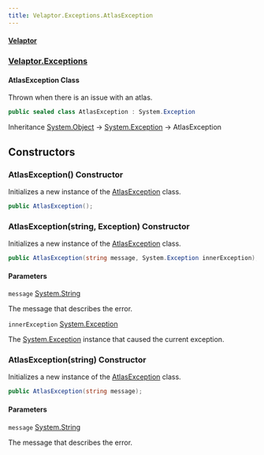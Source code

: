 ```yaml
---
title: Velaptor.Exceptions.AtlasException
---
```


#### [Velaptor](Namespaces.md 'Velaptor Namespaces')
### [Velaptor.Exceptions](Velaptor.Exceptions.md 'Velaptor.Exceptions')

#### AtlasException Class

Thrown when there is an issue with an atlas.

```csharp
public sealed class AtlasException : System.Exception
```

Inheritance [System.Object](https://docs.microsoft.com/en-us/dotnet/api/System.Object 'System.Object') → [System.Exception](https://docs.microsoft.com/en-us/dotnet/api/System.Exception 'System.Exception') → AtlasException
## Constructors

<a name='Velaptor.Exceptions.AtlasException.AtlasException()'></a>

### AtlasException() Constructor

Initializes a new instance of the [AtlasException](Velaptor.Exceptions.AtlasException.md 'Velaptor.Exceptions.AtlasException') class.

```csharp
public AtlasException();
```

<a name='Velaptor.Exceptions.AtlasException.AtlasException(string,System.Exception)'></a>

### AtlasException(string, Exception) Constructor

Initializes a new instance of the [AtlasException](Velaptor.Exceptions.AtlasException.md 'Velaptor.Exceptions.AtlasException') class.

```csharp
public AtlasException(string message, System.Exception innerException);
```
#### Parameters

<a name='Velaptor.Exceptions.AtlasException.AtlasException(string,System.Exception).message'></a>

`message` [System.String](https://docs.microsoft.com/en-us/dotnet/api/System.String 'System.String')

The message that describes the error.

<a name='Velaptor.Exceptions.AtlasException.AtlasException(string,System.Exception).innerException'></a>

`innerException` [System.Exception](https://docs.microsoft.com/en-us/dotnet/api/System.Exception 'System.Exception')

The [System.Exception](https://docs.microsoft.com/en-us/dotnet/api/System.Exception 'System.Exception') instance that caused the current exception.

<a name='Velaptor.Exceptions.AtlasException.AtlasException(string)'></a>

### AtlasException(string) Constructor

Initializes a new instance of the [AtlasException](Velaptor.Exceptions.AtlasException.md 'Velaptor.Exceptions.AtlasException') class.

```csharp
public AtlasException(string message);
```
#### Parameters

<a name='Velaptor.Exceptions.AtlasException.AtlasException(string).message'></a>

`message` [System.String](https://docs.microsoft.com/en-us/dotnet/api/System.String 'System.String')

The message that describes the error.
